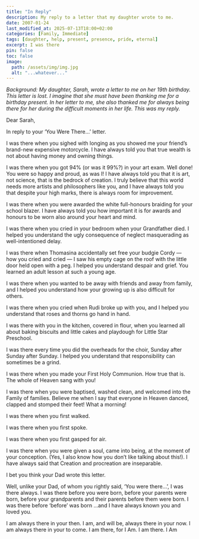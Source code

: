 ```yaml
---
title: "In Reply"
description: My reply to a letter that my daughter wrote to me.
date: 2007-01-24
last_modified_at: 2025-07-13T18:00+02:00
categories: [Family, Immediate]
tags: [daughter, help, present, presence, pride, eternal]
excerpt: I was there
pin: false
toc: false
image:
  path: /assets/img/img.jpg
  alt: "...whatever..."
---
```


*Background: My daughter, Sarah, wrote a letter to me on her 19th birthday. This letter is lost. I imagine that she must have been thanking me for a birthday present. In her letter to me, she also thanked me for always being there for her during the difficult moments in her life. This was my reply.*


Dear Sarah,

In reply to your ‘You Were There...’ letter.

I was there when you sighed with longing as you showed me your friend’s brand-new expensive motorcycle. I have always told you that true wealth is not about having money and owning things.

I was there when you got 94% (or was it 99%?) in your art exam. Well done! You were so happy and proud, as was I! I have always told you that it is art, not science, that is the bedrock of creation. I truly believe that this world needs more artists and philosophers like you, and I have always told you that despite your high marks, there is always room for improvement.

I was there when you were awarded the white full-honours braiding for your school blazer. I have always told you how important it is for awards and honours to be worn also around your heart and mind.

I was there when you cried in your bedroom when your Grandfather died. I helped you understand the ugly consequence of neglect masquerading as well-intentioned delay. 

I was there when Thomasina accidentally set free your budgie Cordy — how you cried and cried — I saw his empty cage on the roof with the little door held open with a peg. I helped you understand despair and grief. You learned an adult lesson at such a young age.

I was there when you wanted to be away with friends and away from family, and I helped you understand how your growing up is also difficult for others. 

I was there when you cried when Rudi broke up with you, and I helped you understand that roses and thorns go hand in hand.  

I was there with you in the kitchen, covered in flour, when you learned all about baking biscuits and little cakes and playdough for Little Star Preschool.

I was there every time you did the overheads for the choir, Sunday after Sunday after Sunday. I helped you understand that responsibility can sometimes be a grind.

I was there when you made your First Holy Communion. How true that is. The whole of Heaven sang with you!  

I was there when you were baptised, washed clean, and welcomed into the Family of families. Believe me when I say that everyone in Heaven danced, clapped and stomped their feet! What a morning!

I was there when you first walked.

I was there when you first spoke.

I was there when you first gasped for air.

I was there when you were given a soul, came into being, at the moment of your conception. (Yes, I also know how you don’t like talking about this!). I have always said that Creation and procreation are inseparable.

I bet you think your Dad wrote this letter.

Well, unlike your Dad, of whom you rightly said, ‘You were there…’, I was there always. I was there before you were born, before your parents were born, before your grandparents and their parents before them were born. I was there before ‘before’ was born …and I have always known you and loved you.

I am always there in your then.
I am, and will be, always there in your now.
I am always there in your to come.
I am there, for I Am.
I am there.
I Am
